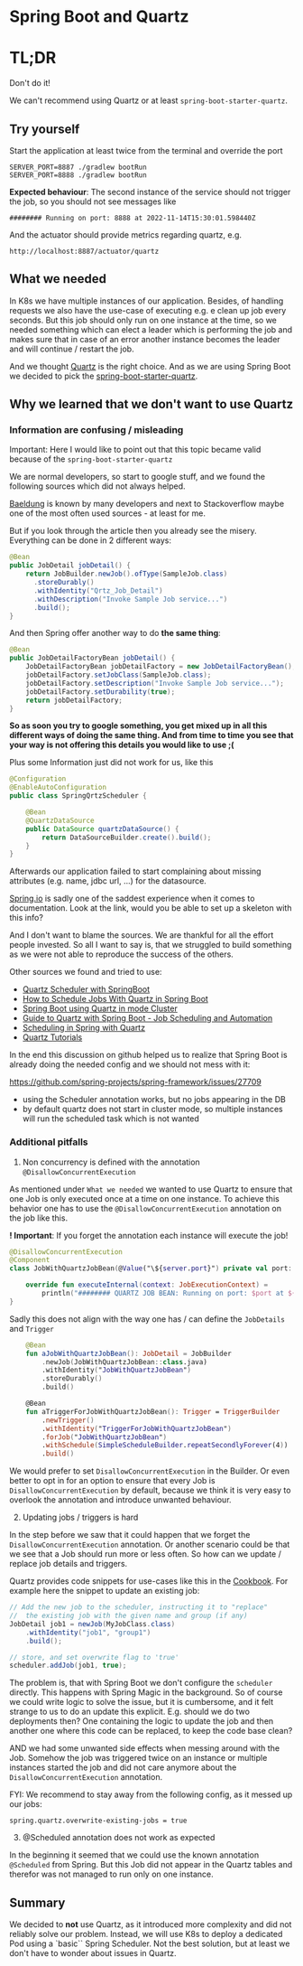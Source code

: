 # Spring Boot and Quartz

# TL;DR

Don't do it!

We can't recommend using Quartz or at least `spring-boot-starter-quartz`.

## Try yourself

Start the application at least twice from the terminal and override the port

    SERVER_PORT=8887 ./gradlew bootRun
    SERVER_PORT=8888 ./gradlew bootRun

**Expected behaviour**: The second instance of the service should not trigger the job, so you should not see messages like

`######## Running on port: 8888 at 2022-11-14T15:30:01.598440Z`

And the actuator should provide metrics regarding quartz, e.g.

`http://localhost:8887/actuator/quartz`

## What we needed

In K8s we have multiple instances of our application.
Besides, of handling requests we also have the use-case of executing e.g. e clean up job every <foo> seconds.
But this job should only run on one instance at the time, so we needed something which can elect a leader which is
performing the job and makes sure that in case of an error another instance becomes the leader and will continue / restart
the job.

And we thought [Quartz](http://www.quartz-scheduler.org/) is the right choice.
And as we are using Spring Boot we decided to pick the [spring-boot-starter-quartz](https://docs.spring.io/spring-boot/docs/2.7.x/reference/html/io.html#io.quartz).

## Why we learned that we don't want to use Quartz

### Information are confusing / misleading

Important: Here I would like to point out that this topic became valid because of the `spring-boot-starter-quartz`

We are normal developers, so start to google stuff, and we found the following sources which did not always helped.

[Baeldung](https://www.baeldung.com/spring-quartz-schedule) is known by many developers and next to Stackoverflow maybe
one of the most often used sources - at least for me. 

But if you look through the article then you already see the misery.
Everything can be done in 2 different ways:

```Java
@Bean
public JobDetail jobDetail() {
    return JobBuilder.newJob().ofType(SampleJob.class)
      .storeDurably()
      .withIdentity("Qrtz_Job_Detail")  
      .withDescription("Invoke Sample Job service...")
      .build();
}
```

And then Spring offer another way to do **the same thing**:

```Java
@Bean
public JobDetailFactoryBean jobDetail() {
    JobDetailFactoryBean jobDetailFactory = new JobDetailFactoryBean();
    jobDetailFactory.setJobClass(SampleJob.class);
    jobDetailFactory.setDescription("Invoke Sample Job service...");
    jobDetailFactory.setDurability(true);
    return jobDetailFactory;
}
```

**So as soon you try to google something, you get mixed up in all this different ways of doing the same thing. And from time to time you see that your way is not offering this details you would like to use ;(**

Plus some Information just did not work for us, like this

```Java
@Configuration
@EnableAutoConfiguration
public class SpringQrtzScheduler {

    @Bean
    @QuartzDataSource
    public DataSource quartzDataSource() {
        return DataSourceBuilder.create().build();
    }
}
```

Afterwards our application failed to start complaining about missing attributes (e.g. name, jdbc url, ...) for the datasource.

[Spring.io](https://docs.spring.io/spring-boot/docs/2.7.x/reference/html/io.html#io.quartz) is sadly one of the saddest experience when it comes to documentation.
Look at the link, would you be able to set up a skeleton with this info?

And I don't want to blame the sources. We are thankful for all the effort people invested. So all I want to say is, that we struggled to build something as we were not able to reproduce the success of the others.

Other sources we found and tried to use:

* [Quartz Scheduler with SpringBoot](https://medium.com/@manvendrapsingh/quartz-scheduling-in-springboot-7cea1b7b19e7)
* [How to Schedule Jobs With Quartz in Spring Boot](https://hackernoon.com/how-to-schedule-jobs-with-quartz-in-spring-boot)
* [Spring Boot using Quartz in mode Cluster](https://medium.com/javarevisited/spring-boot-using-quartz-in-mode-cluster-e1d71e4af4b9)
* [Guide to Quartz with Spring Boot - Job Scheduling and Automation](https://stackabuse.com/guide-to-quartz-with-spring-boot-job-scheduling-and-automation/)
* [Scheduling in Spring with Quartz](https://www.baeldung.com/spring-quartz-schedule)
* [Quartz Tutorials](http://www.quartz-scheduler.org/documentation/quartz-2.3.0/tutorials/)

In the end this discussion on github helped us to realize that Spring Boot is already doing the needed config and we should not mess with it:

https://github.com/spring-projects/spring-framework/issues/27709

* using the Scheduler annotation works, but no jobs appearing in the DB
* by default quartz does not start in cluster mode, so multiple instances will run the scheduled task which is not wanted

### Additional pitfalls

1. Non concurrency is defined with the annotation `@DisallowConcurrentExecution`

As mentioned under `What we needed` we wanted to use Quartz to ensure that one Job is only executed once at a time on
one instance. To achieve this behavior one has to use the `@DisallowConcurrentExecution` annotation on the job like this.

**! Important**: If you forget the annotation each instance will execute the job!

```Kotlin
@DisallowConcurrentExecution
@Component
class JobWithQuartzJobBean(@Value("\${server.port}") private val port: String) : QuartzJobBean() {

    override fun executeInternal(context: JobExecutionContext) =
        println("######## QUARTZ JOB BEAN: Running on port: $port at ${Instant.now()}")
}
```

Sadly this does not align with the way one has / can define the `JobDetails` and `Trigger`

```Kotlin
    @Bean
    fun aJobWithQuartzJobBean(): JobDetail = JobBuilder
        .newJob(JobWithQuartzJobBean::class.java)
        .withIdentity("JobWithQuartzJobBean")
        .storeDurably()
        .build()

    @Bean
    fun aTriggerForJobWithQuartzJobBean(): Trigger = TriggerBuilder
        .newTrigger()
        .withIdentity("TriggerForJobWithQuartzJobBean")
        .forJob("JobWithQuartzJobBean")
        .withSchedule(SimpleScheduleBuilder.repeatSecondlyForever(4))
        .build()
```

We would prefer to set `DisallowConcurrentExecution` in the Builder.
Or even better to opt in for an option to ensure that every Job is `DisallowConcurrentExecution`
by default, because we think it is very easy to overlook the annotation and introduce unwanted behaviour.

2. Updating jobs / triggers is hard

In the step before we saw that it could happen that we forget the `DisallowConcurrentExecution` annotation.
Or another scenario could be that we see that a Job should run more or less often.
So how can we update / replace job details and triggers.

Quartz provides code snippets for use-cases like this in the [Cookbook](http://www.quartz-scheduler.org/documentation/quartz-2.3.0/cookbook/).
For example here the snippet to update an existing job:

```Java
// Add the new job to the scheduler, instructing it to "replace"
//  the existing job with the given name and group (if any)
JobDetail job1 = newJob(MyJobClass.class)
    .withIdentity("job1", "group1")
    .build();

// store, and set overwrite flag to 'true'     
scheduler.addJob(job1, true);
```

The problem is, that with Spring Boot we don't configure the `scheduler` directly.
This happens with Spring Magic in the background.
So of course we could write logic to solve the issue, but it is cumbersome, and it felt strange to us to do an update this explicit.
E.g. should we do two deployments then? One containing the logic to update the job and then another one where this code can be replaced,
to keep the code base clean?

AND we had some unwanted side effects when messing around with the Job.
Somehow the job was triggered twice on an instance or multiple instances started the 
job and did not care anymore about the `DisallowConcurrentExecution` annotation.

FYI: We recommend to stay away from the following config, as it messed up our jobs:

```
spring.quartz.overwrite-existing-jobs = true
```

3. @Scheduled annotation does not work as expected

In the beginning it seemed that we could use the known annotation `@Scheduled` from Spring.
But this Job did not appear in the Quartz tables and therefor was not managed to run only on one instance.

## Summary

We decided to **not** use Quartz, as it introduced more complexity and did not reliably solve our problem.
Instead, we will use K8s to deploy a dedicated Pod using a `basic`` Spring Scheduler.
Not the best solution, but at least we don't have to wonder about issues in Quartz.

